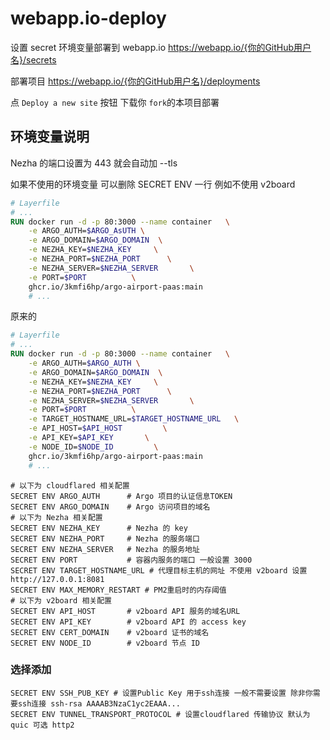 # webapp.io-deploy

设置 secret 环境变量部署到 webapp.io
<https://webapp.io/{你的GitHub用户名}/secrets>

部署项目
<https://webapp.io/{你的GitHub用户名}/deployments>

点 `Deploy a new site` 按钮 下载你 `fork`的本项目部署

## 环境变量说明

Nezha 的端口设置为 443 就会自动加 --tls

如果不使用的环境变量 可以删除 SECRET ENV 一行
例如不使用 v2board

```dockerfile
# Layerfile
# ...
RUN docker run -d -p 80:3000 --name container   \
    -e ARGO_AUTH=$ARGO_AsUTH \
    -e ARGO_DOMAIN=$ARGO_DOMAIN  \
    -e NEZHA_KEY=$NEZHA_KEY     \
    -e NEZHA_PORT=$NEZHA_PORT      \
    -e NEZHA_SERVER=$NEZHA_SERVER       \
    -e PORT=$PORT          \
    ghcr.io/3kmfi6hp/argo-airport-paas:main
    # ...
```

原来的

```dockerfile
# Layerfile
# ...
RUN docker run -d -p 80:3000 --name container   \
    -e ARGO_AUTH=$ARGO_AUTH \
    -e ARGO_DOMAIN=$ARGO_DOMAIN  \
    -e NEZHA_KEY=$NEZHA_KEY     \
    -e NEZHA_PORT=$NEZHA_PORT      \
    -e NEZHA_SERVER=$NEZHA_SERVER       \
    -e PORT=$PORT          \
    -e TARGET_HOSTNAME_URL=$TARGET_HOSTNAME_URL   \
    -e API_HOST=$API_HOST         \
    -e API_KEY=$API_KEY       \
    -e NODE_ID=$NODE_ID         \
    ghcr.io/3kmfi6hp/argo-airport-paas:main
    # ...
```

```env
# 以下为 cloudflared 相关配置
SECRET ENV ARGO_AUTH      # Argo 项目的认证信息TOKEN
SECRET ENV ARGO_DOMAIN    # Argo 访问项目的域名
# 以下为 Nezha 相关配置
SECRET ENV NEZHA_KEY      # Nezha 的 key
SECRET ENV NEZHA_PORT     # Nezha 的服务端口
SECRET ENV NEZHA_SERVER   # Nezha 的服务地址
SECRET ENV PORT           # 容器内服务的端口 一般设置 3000
SECRET ENV TARGET_HOSTNAME_URL # 代理目标主机的网址 不使用 v2board 设置 http://127.0.0.1:8081
SECRET ENV MAX_MEMORY_RESTART # PM2重启时的内存阈值
# 以下为 v2board 相关配置
SECRET ENV API_HOST       # v2board API 服务的域名URL
SECRET ENV API_KEY        # v2board API 的 access key
SECRET ENV CERT_DOMAIN    # v2board 证书的域名
SECRET ENV NODE_ID        # v2board 节点 ID
```

### 选择添加

```env
SECRET ENV SSH_PUB_KEY # 设置Public Key 用于ssh连接 一般不需要设置 除非你需要ssh连接 ssh-rsa AAAAB3NzaC1yc2EAAA...
SECRET ENV TUNNEL_TRANSPORT_PROTOCOL # 设置cloudflared 传输协议 默认为 quic 可选 http2
```
